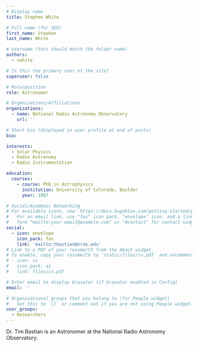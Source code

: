 ```yaml
---
# Display name
title: Stephen White

# Full name (for SEO)
first_name: Stephen
last_name: White

# Username (this should match the folder name)
authors:
  - swhite

# Is this the primary user of the site?
superuser: false

# Role/position
role: Astronomer

# Organizations/Affiliations
organizations:
  - name: National Radio Astronomy Observatory
    url: ''

# Short bio (displayed in user profile at end of posts)
bio: 

interests:
  - Solar Physics
  - Radio Astronomy
  - Radio Instrumentation

education:
  courses:
    - course: PhD in Astrophysics
      institution: University of Colorado, Boulder
      year: 1987

# Social/Academic Networking
# For available icons, see: https://docs.hugoblox.com/getting-started/page-builder/#icons
#   For an email link, use "fas" icon pack, "envelope" icon, and a link in the
#   form "mailto:your-email@example.com" or "#contact" for contact widget.
social:
  - icon: envelope
    icon_pack: fas
    link: 'mailto:tbastian@nrao.edu'
# Link to a PDF of your resume/CV from the About widget.
# To enable, copy your resume/CV to `static/files/cv.pdf` and uncomment the lines below.
# - icon: cv
#   icon_pack: ai
#   link: files/cv.pdf

# Enter email to display Gravatar (if Gravatar enabled in Config)
email: ''

# Organizational groups that you belong to (for People widget)
#   Set this to `[]` or comment out if you are not using People widget.
user_groups:
  - Researchers
---
```


Dr. Tim Bastian is an Astronomer at the National Radio Astronomy Observatory.
